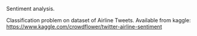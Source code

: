 Sentiment analysis.

Classification problem on dataset of Airline Tweets. Available from kaggle: https://www.kaggle.com/crowdflower/twitter-airline-sentiment
